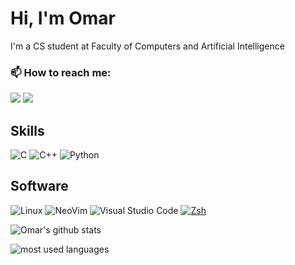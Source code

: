 # Hi, I'm Omar 
I'm a CS student at Faculty of Computers and Artificial Intelligence


###  📫 How to reach me:
<a href="https://linkedin.com/in/omarayman0x0" target="_blank"><img src="https://img.shields.io/badge/Omar%20Ayman-0077B5?style=for-the-badge&logo=Linkedin&logoColor=white"/></a>
<a href="https://t.me/Blade_0x0" target="_blank"><img src="https://img.shields.io/badge/-Omar%20Ayman-0077B5?style=for-the-badge&logo=Telegram&logoColor=white"/></a>

## Skills
![C](https://img.shields.io/badge/C-A8B9CC?logo=c&logoColor=white&style=for-the-badge)
![C++](https://img.shields.io/badge/C++-00599C?logo=cplusplus&logoColor=white&style=for-the-badge)
![Python](https://img.shields.io/badge/Python-3776AB?logo=python&logoColor=white&style=for-the-badge)

## Software
![Linux](https://img.shields.io/badge/Linux-FCC624?logo=Linux&logoColor=black&style=for-the-badge)
![NeoVim](https://img.shields.io/badge/NeoVim-57A143?logo=neovim&logoColor=white&style=for-the-badge)
![Visual Studio Code](https://img.shields.io/badge/VSCode-007ACC?logo=visualstudiocode&logoColor=white&style=for-the-badge)
[![Zsh](https://img.shields.io/badge/Zsh-f15a24?style=for-the-badge)](https://ohmyz.sh)


![Omar's github stats](https://github-readme-stats.vercel.app/api?username=Omar0x0&count_private=true&show_icons=true&theme=radical)

<img align="left" src="https://github-readme-stats.vercel.app/api/top-langs?username=Omar0x0&show_icons=true&locale=en&layout=compact&theme=radical" alt="most used languages" />
